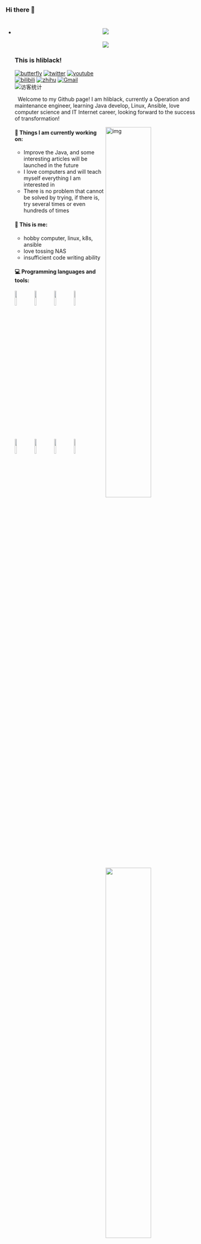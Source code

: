 ### Hi there 👋

- <!-- 动态打字效果 -->

  <h1 align="center">
    <a href="https://adunm.top/">
      <img src="https://readme-typing-svg.herokuapp.com/?lines=console.log(%E2%80%9CHello,%20World!%E2%80%9D);Hi%20there%20%F0%9F%91%8B&center=true&size=27">
    </a>
  </h1>

  <!-- 贪吃蛇代码贡献图 -->

  <div align="center"><img src="https://cdn.jsdelivr.net/gh/Ylanw/Ylanw@output/github-contribution-grid-snake.svg" /></div>

  ### This is hliblack!

  [![butterfly](https://img.shields.io/badge/Website-%E4%B8%AA%E4%BA%BA%E7%BD%91%E7%AB%99-blue?logo=Hexo&style=flat)](https://hyouka.top)
  [![twitter](https://img.shields.io/badge/twitter-%E6%8E%A8%E7%89%B9-blue?logo=twitter&style=flat)](https://twitter.com/hliblack)
  [![youtube](https://img.shields.io/badge/Youtube-%E6%B2%B9%E7%AE%A1-c32136?logo=youtube&style=flat)](https://www.youtube.com/channel/UCg-_ZZjbp82ckHUw5JGJZEw)  
  [![bilibili](https://img.shields.io/badge/BiliBili-B%E7%AB%99-ff69b4?logo=bilibili&style=flat)](https://space.bilibili.com/4170868)
  [![zhihu](https://img.shields.io/badge/zhihu-%E7%9F%A5%E4%B9%8E-blue?logo=zhihu&style=flat)](https://www.zhihu.com/people/hliblack-23-02-26)
  [![Gmail](https://img.shields.io/badge/-Gmail-c14438?style=flat&logo=Gmail&logoColor=white)](mailto:icroshl@gmail.com)  
  <img src="https://visitor-badge.glitch.me/badge?page_id=hliblack" alt="访客统计" /></div>
  
 

  &nbsp;&nbsp;Welcome to my Github page! I am hliblack, currently a Operation and maintenance engineer, learning Java develop, Linux, Ansible, love computer science and IT Internet career, looking forward to the success of transformation!

  <img align="right" alt="img" src="https://cdn.jsdelivr.net/npm/ylan-blog@1.0.13/webp/github.webp" width="50%" height="auto" />

  #### 🌱 Things I am currently working on: 

  * Improve the Java, and some interesting articles will be launched in the future  

  - I love computers and will teach myself everything I am interested in
  - There is no problem that cannot be solved by trying, if there is, try several times or even hundreds of times

  #### :muscle: This is me:

  - hobby computer, linux, k8s, ansible
  - love tossing NAS
  - insufficient code writing ability

  #### :computer: Programming languages and tools: 

  <p>
  	<img width="50%" align="right" src="https://github-readme-stats.vercel.app/api?username=hliblack&show_icons=true&hide_border=true" />

  <code><img width="10%" src="https://www.vectorlogo.zone/logos/java/java-ar21.svg"></code>
  <code><img width="10%" src="https://www.vectorlogo.zone/logos/ansible/ansible-ar21.svg"></code>
  <code><img width="10%" src="https://www.vectorlogo.zone/logos/linux/linux-ar21.svg"></code>
  <code><img width="10%" src="https://www.vectorlogo.zone/logos/kubernetes/kubernetes-ar21.svg"></code>
  <code><img width="10%" src="https://www.vectorlogo.zone/logos/mysql/mysql-ar21.svg"></code>
  <code><img width="10%" src="https://www.vectorlogo.zone/logos/shell/shell-ar21.svg"></code>
  <code><img width="10%" src="https://www.vectorlogo.zone/logos/python/python-ar21.svg"></code>
  <code><img width="10%" src="https://www.vectorlogo.zone/logos/git-scm/git-scm-ar21.svg"></code>

  

  
